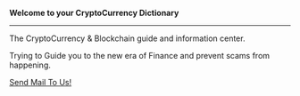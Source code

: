 <!-- TITLE: CryptoCoinPedia -->
<!-- SUBTITLE: Your Guide to the CryptoCurrency World! -->



 **Welcome to your CryptoCurrency Dictionary**

-----




The CryptoCurrency & Blockchain guide and information center.

Trying to Guide you to the new era of Finance and prevent scams from happening.







<link rel="stylesheet" href="https://cdnjs.cloudflare.com/ajax/libs/font-awesome/4.7.0/css/font-awesome.min.css">

<a href="mailto:kaanbursa9@gmail.com?Subject=Hello%20again" target="_top">
<i class="fa fa-mail"></i>Send Mail To Us!</a>

